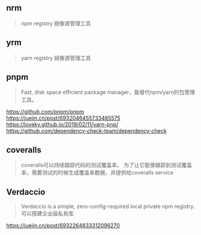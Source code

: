 ## nrm

> npm registry 镜像源管理工具

## yrm

> yarn registry 镜像源管理工具

## pnpm

> Fast, disk space efficient package manager，能替代npm/yarn的包管理工具。

https://github.com/pnpm/pnpm
https://juejin.cn/post/6932046455733485575
https://loveky.github.io/2019/02/11/yarn-pnp/
https://github.com/dependency-check-team/dependency-check

## coveralls

> coveralls可以持续跟踪代码的测试覆盖率。 为了让它能够跟踪到测试覆盖率，需要测试的时候生成覆盖率数据，并提供给coveralls service

## Verdaccio

> Verdaccio is a simple, zero-config-required local private npm registry. 可以搭建企业级私有库

https://juejin.cn/post/6932264833312096270
